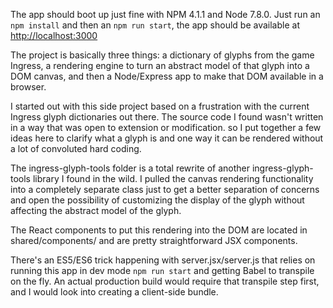 The app should boot up just fine with NPM 4.1.1 and Node 7.8.0. Just run an `npm install` and then an `npm run start`, the app should be available at 
[http://localhost:3000](http://localhost:3000)

The project is basically three things: a dictionary of glyphs from the game Ingress, a rendering engine to turn an abstract model of that glyph into a DOM canvas, and then a Node/Express app to make that DOM available in a browser.

I started out with this side project based on a frustration with the current Ingress glyph dictionaries out there. The source code I found wasn't written in a way that was open to extension or modification. so I put together a few ideas here to clarify what a glyph is and one way it can be rendered without a lot of convoluted hard coding.

The ingress-glyph-tools folder is a total rewrite of another ingress-glyph-tools library I found in the wild. I pulled the canvas rendering functionality into a completely separate class just to get a better separation of concerns and open the possibility of customizing the display of the glyph without affecting the abstract model of the glyph.
 
 The React components to put this rendering into the DOM are located in shared/components/ and are pretty straightforward JSX components.
 
 There's an ES5/ES6 trick happening with server.jsx/server.js that relies on running this app in dev mode `npm run start` and getting Babel to transpile on the fly. An actual production build would require that transpile step first, and I would look into creating a client-side bundle.